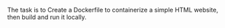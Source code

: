 The task is to Create a Dockerfile to containerize a simple HTML website, then build and run it locally.
